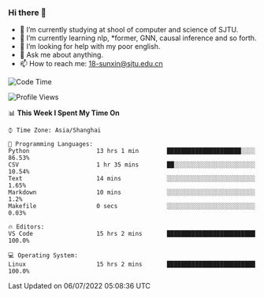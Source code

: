 ### Hi there 👋

<!--
**sunxin000/sunxin000** is a ✨ _special_ ✨ repository because its `README.md` (this file) appears on your GitHub profile.

Here are some ideas to get you started:

- 🔭 I’m currently working on ...
- 🌱 I’m currently learning ...
- 👯 I’m looking to collaborate on ...
- 🤔 I’m looking for help with ...
- 💬 Ask me about ...
- 📫 How to reach me: ...
- 😄 Pronouns: ...
- ⚡ Fun fact: ...
-->
- 🏫 I’m currently studying at shool of computer and science of SJTU.
- 🌱 I’m currently learning nlp, \*former, GNN, causal inference and so forth.
- 🤔 I’m looking for help with my poor english.
- 💬 Ask me about anything.
- 📫 How to reach me: 18-sunxin@sjtu.edu.cn
<!--START_SECTION:waka-->
![Code Time](http://img.shields.io/badge/Code%20Time-245%20hrs%2052%20mins-blue)

![Profile Views](http://img.shields.io/badge/Profile%20Views-3-blue)

📊 **This Week I Spent My Time On** 

```text
⌚︎ Time Zone: Asia/Shanghai

💬 Programming Languages: 
Python                   13 hrs 1 min        █████████████████████░░░░   86.53% 
CSV                      1 hr 35 mins        ██░░░░░░░░░░░░░░░░░░░░░░░   10.54% 
Text                     14 mins             ░░░░░░░░░░░░░░░░░░░░░░░░░   1.65% 
Markdown                 10 mins             ░░░░░░░░░░░░░░░░░░░░░░░░░   1.2% 
Makefile                 0 secs              ░░░░░░░░░░░░░░░░░░░░░░░░░   0.03%

🔥 Editors: 
VS Code                  15 hrs 2 mins       █████████████████████████   100.0%

💻 Operating System: 
Linux                    15 hrs 2 mins       █████████████████████████   100.0%

```


 Last Updated on 06/07/2022 05:08:36 UTC
<!--END_SECTION:waka-->
